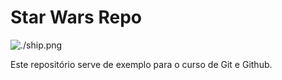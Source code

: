 # Star Wars Repo
![./ship.png](Ship) 

Este repositório serve de exemplo para o curso de Git e Github.
